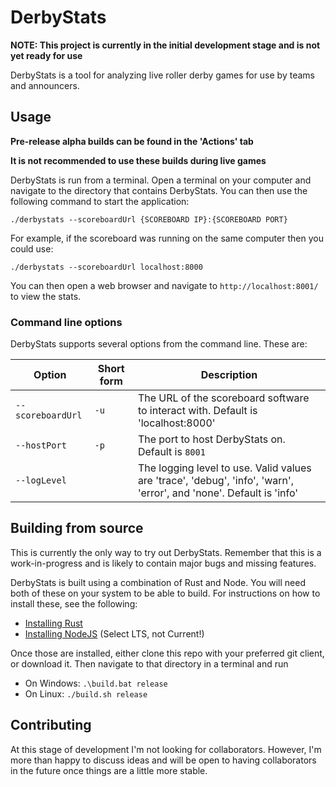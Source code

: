 # DerbyStats

**NOTE: This project is currently in the initial development stage and is not yet ready for use**

DerbyStats is a tool for analyzing live roller derby games for use by teams and announcers.

## Usage ##

**Pre-release alpha builds can be found in the 'Actions' tab**

**It is not recommended to use these builds during live games**

DerbyStats is run from a terminal. Open a terminal on your computer and navigate to the directory that contains DerbyStats. You can then use the following command to start the application:

```./derbystats --scoreboardUrl {SCOREBOARD IP}:{SCOREBOARD PORT}```

For example, if the scoreboard was running on the same computer then you could use:

```./derbystats --scoreboardUrl localhost:8000```

You can then open a web browser and navigate to `http://localhost:8001/` to view the stats.

### Command line options

DerbyStats supports several options from the command line. These are:

| Option                | Short form | Description |
| --------------------- | ---------- | ----------- |
| `--scoreboardUrl`     | `-u`       | The URL of the scoreboard software to interact with. Default is 'localhost:8000' |
| `--hostPort`          | `-p`       | The port to host DerbyStats on. Default is `8001` |
| `--logLevel`          |            | The logging level to use. Valid values are 'trace', 'debug', 'info', 'warn', 'error', and 'none'. Default is 'info' |

## Building from source ##

This is currently the only way to try out DerbyStats. Remember that this is a work-in-progress and is likely to contain major bugs and missing features.

DerbyStats is built using a combination of Rust and Node. You will need both of these on your system to be able to build. For instructions on how to install these, see the following:

* [Installing Rust](https://www.rust-lang.org/learn/get-started)
* [Installing NodeJS](https://nodejs.org/) (Select LTS, not Current!)

Once those are installed, either clone this repo with your preferred git client, or download it. Then navigate to that directory in a terminal and run 

* On Windows: `.\build.bat release`
* On Linux: `./build.sh release`

## Contributing ##

At this stage of development I'm not looking for collaborators. However, I'm more than happy to discuss ideas and will be open to having collaborators in the future once things are a little more stable.

